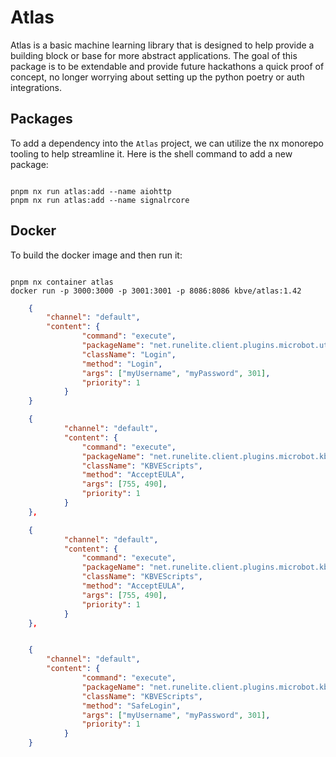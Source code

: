 # Atlas

Atlas is a basic machine learning library that is designed to help provide a building block or base for more abstract applications.
The goal of this package is to be extendable and provide future hackathons a quick proof of concept, no longer worrying about setting up the python poetry or auth integrations.

## Packages

To add a dependency into the `Atlas` project, we can utilize the nx monorepo tooling to help streamline it.
Here is the shell command to add a new package:

```shell

pnpm nx run atlas:add --name aiohttp
pnpm nx run atlas:add --name signalrcore

```

## Docker 

To build the docker image and then run it:

```shell

pnpm nx container atlas
docker run -p 3000:3000 -p 3001:3001 -p 8086:8086 kbve/atlas:1.42

```

```json
    {
        "channel": "default",
        "content": {
                "command": "execute",
                "packageName": "net.runelite.client.plugins.microbot.util.security",
                "className": "Login",
                "method": "Login",
                "args": ["myUsername", "myPassword", 301],
                "priority": 1
            }
    }

    {
            "channel": "default",
            "content": {
                "command": "execute",
                "packageName": "net.runelite.client.plugins.microbot.kbve",
                "className": "KBVEScripts",
                "method": "AcceptEULA",
                "args": [755, 490],
                "priority": 1
            }
    },

    {
            "channel": "default",
            "content": {
                "command": "execute",
                "packageName": "net.runelite.client.plugins.microbot.kbve",
                "className": "KBVEScripts",
                "method": "AcceptEULA",
                "args": [755, 490],
                "priority": 1
            }
    },


    {
        "channel": "default",
        "content": {
                "command": "execute",
                "packageName": "net.runelite.client.plugins.microbot.kbve",
                "className": "KBVEScripts",
                "method": "SafeLogin",
                "args": ["myUsername", "myPassword", 301],
                "priority": 1
            }
    }

```